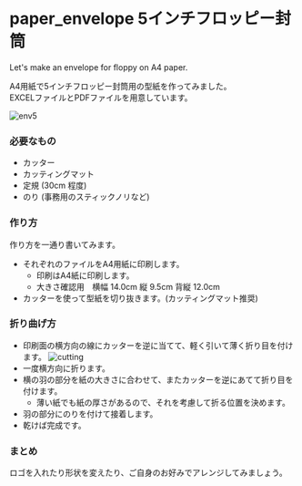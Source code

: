 # paper_envelope 5インチフロッピー封筒
Let's make an envelope for floppy on A4 paper.

A4用紙で5インチフロッピー封筒用の型紙を作ってみました。  
EXCELファイルとPDFファイルを用意しています。

![env5](https://github.com/X1turboAgency/paper_envelope/assets/52121753/42a4504b-2cf2-4bd6-b703-bbcc843a5bd8)

### 必要なもの
- カッター
- カッティングマット
- 定規 (30cm 程度)
- のり (事務用のスティックノリなど)

### 作り方
作り方を一通り書いてみます。

- それぞれのファイルをA4用紙に印刷します。
  - 印刷はA4紙に印刷します。
  - 大きさ確認用　横幅 14.0cm 縦 9.5cm 背縦 12.0cm
- カッターを使って型紙を切り抜きます。(カッティングマット推奨)

### 折り曲げ方
- 印刷面の横方向の線にカッターを逆に当てて、軽く引いて薄く折り目を付けます。
![cutting](https://github.com/X1turboAgency/paper_envelope/assets/52121753/1affc3a5-47dc-4777-81c4-05ce4523016b)
- 一度横方向に折ります。
- 横の羽の部分を紙の大きさに合わせて、またカッターを逆にあてて折り目を付けます。
  - 薄い紙でも紙の厚さがあるので、それを考慮して折る位置を決めます。
- 羽の部分にのりを付けて接着します。
- 乾けば完成です。

### まとめ
ロゴを入れたり形状を変えたり、ご自身のお好みでアレンジしてみましょう。
